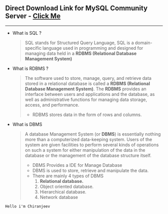 ## Direct Download Link for MySQL Community Server - [Click Me](https://cdn.mysql.com//Downloads/MySQLInstaller/mysql-installer-community-8.0.29.0.msi)

---

* What is SQL ?
    > SQL stands for Structured Query Language, SQL is a domain-specific language used in programming and designed for managing data held in a **RDBMS (Relational Database Management System)**

* What is RDBMS ?
    > The software used to store, manage, query, and retrieve data stored in a relational database is called a **RDBMS (Relational Database Management System)**. The **RDBMS** provides an interface between users and applications and the database, as well as administrative functions for managing data storage, access, and performance.
    > * RDBMS stores data in the form of rows and columns.

* What is DBMS
    > A database Management System (or **DBMS**) is essentially nothing more than a computerized data-keeping system. Users of the system are given facilities to perform several kinds of operations on such a system for either manipulation of the data in the database or the management of the database structure itself.
    > * DBMS Provides a IDE for Manage Database
    > * DBMS is used to store, retrieve and manipulate the data.
    > * There are mainly 4 types of DBMS
    >    1. **Relational database.**
    >    2. Object oriented database.
    >    3. Hierarchical database.
    >    4. Network database

```
Hello i'm Chiranjeev
```